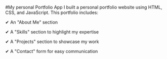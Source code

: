 #My personal Portfolio App
I built a personal portfolio website using HTML, CSS, and JavaScript. This portfolio includes:

 ✔ An "About Me" section

 ✔ A "Skills" section to highlight my expertise

 ✔ A "Projects" section to showcase my work

 ✔ A "Contact" form for easy communication
